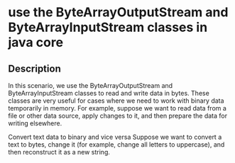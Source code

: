
# use the ByteArrayOutputStream and ByteArrayInputStream classes in java core


## Description
In this scenario,
we use the ByteArrayOutputStream and ByteArrayInputStream classes 
to read and write data in bytes. These classes are very useful for
cases where we need to work with binary data temporarily in memory. 
For example, suppose we want to read data from a file or other data source, 
apply changes to it, and then prepare the data for writing elsewhere.

Convert text data to binary and vice versa
Suppose we want to convert a text to bytes,
change it (for example, change all letters to uppercase), 
and then reconstruct it as a new string.